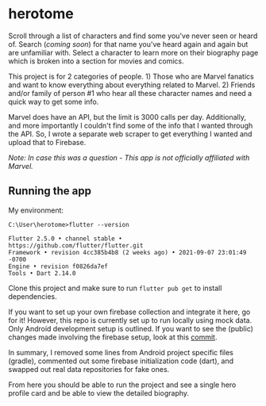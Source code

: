 # herotome

Scroll through a list of characters and find some you've never seen or heard of. Search (*coming soon*) for that name you've heard again and again but are unfamiliar with. Select a character to learn more on their biography page which is broken into a section for movies and comics.


This project is for 2 categories of people. 1) Those who are Marvel fanatics and want to know everything about everything related to Marvel. 2) Friends and/or family of person #1 who hear all these character names and need a quick way to get some info.

Marvel does have an API, but the limit is 3000 calls per day. Additionally, and more importantly I couldn't find some of the info that I wanted through the API. So, I wrote a separate web scraper to get everything I wanted and upload that to Firebase.

*Note: In case this was a question - This app is not officially affiliated with Marvel.*

## Running the app

My environment:
```
C:\User\herotome>flutter --version

Flutter 2.5.0 • channel stable • https://github.com/flutter/flutter.git  
Framework • revision 4cc385b4b8 (2 weeks ago) • 2021-09-07 23:01:49 -0700
Engine • revision f0826da7ef
Tools • Dart 2.14.0
```

Clone this project and make sure to run ```flutter pub get``` to install dependencies.

If you want to set up your own firebase collection and integrate it here, go for it! However, this repo is currently set up to run locally using mock data. Only Android development setup is outlined. If you want to see the (public) changes made involving the firebase setup, look at this [commit](https://github.com/EthanBarlow/herotome/commit/d663b2e9041a69ebcbbfafc9aeef1b2b428c0abe). 

In summary, I removed some lines from Android project specific files (gradle), commented out some firebase initialization code (dart), and swapped out real data repositories for fake ones. 

From here you should be able to run the project and see a single hero profile card and be able to view the detailed biography.
